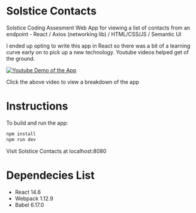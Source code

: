 # Solstice Contacts
Solstice Coding Assesment 
Web App for viewing a list of contacts from an endpoint - React / Axios (networking lib) / HTML/CSS/JS / Semantic UI 

I ended up opting to write this app in React so there was a bit of a learning curve early on to pick up a new technology. Youtube videos helped get of the ground. 

[![Youtube Demo of the App](https://img.youtube.com/vi/l9vekn3kHdk/0.jpg)](https://www.youtube.com/watch?v=l9vekn3kHdk) 

Click the above video to view a breakdown of the app

# Instructions
To build and run the app: 
```bash
npm install 
npm run dev
```

Visit Solstice Contacts at localhost:8080

# Dependecies List
- React 14.6 
- Webpack 1.12.9 
- Babel 6.17.0 
